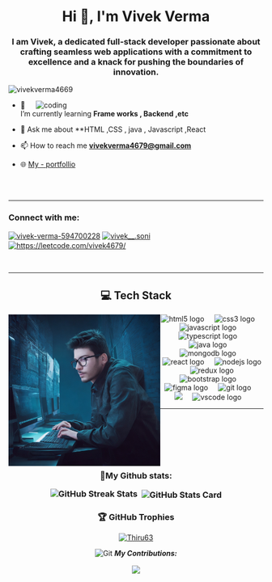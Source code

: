 
<h1 align="center">Hi 👋, I'm Vivek Verma</h1>
<h3 align="center">I am Vivek, a dedicated full-stack developer passionate about crafting seamless web applications with a commitment to excellence and a knack for pushing the boundaries of innovation.</h3>

 <p align="left"> <img src="https://komarev.com/ghpvc/?username=vivekverma4669&label=Profile%20views&color=0e75b6&style=flat" alt="vivekverma4669" /> </p> 



<img align="right" src="https://media.tenor.com/-UygBh3nnfEAAAAC/coding.gif" alt="coding " width="450px" >

- 🌱 I’m currently learning **Frame works , Backend ,etc**

- 💬 Ask me about **HTML ,CSS , java , Javascript ,React 

- 📫 How to reach me **vivekverma4679@gmail.com**

- 🌐 [My -  portfollio](https://vivekverma4669.github.io/)
  

<br>
<br>

<hr>
<h3 align="left">Connect with me:</h3>
<p align="left">
<a href="https://linkedin.com/in/vivek-verma-594700228" target="blank"><img align="center" src="https://raw.githubusercontent.com/rahuldkjain/github-profile-readme-generator/master/src/images/icons/Social/linked-in-alt.svg" alt="vivek-verma-594700228" height="30" width="40" /></a>
<a href="https://instagram.com/vivek__.soni" target="blank"><img align="center" src="https://raw.githubusercontent.com/rahuldkjain/github-profile-readme-generator/master/src/images/icons/Social/instagram.svg" alt="vivek__.soni" height="30" width="40" /></a>
<a href="https://www.leetcode.com/https://leetcode.com/vivek4679/" target="blank"><img align="center" src="https://raw.githubusercontent.com/rahuldkjain/github-profile-readme-generator/master/src/images/icons/Social/leet-code.svg" alt="https://leetcode.com/vivek4679/" height="30" width="40" /></a>
</p>



<br>
<hr>



<h2 align="center">💻 Tech Stack</h2>
   
<img align="left" src="https://github.com/vivekverma4669/vivekverma4669/blob/main/Vivek_programmer_computer_background_developer_0.jpg" alt="coding " width="300px" >

<div align="center">
  <img src="https://cdn.jsdelivr.net/gh/devicons/devicon/icons/html5/html5-plain-wordmark.svg" height="50" alt="html5 logo"  />
  <img width="12" />
  <img src="https://cdn.jsdelivr.net/gh/devicons/devicon/icons/css3/css3-plain-wordmark.svg" height="50" alt="css3 logo"  />
  <img width="12" />
  <img src="https://cdn.jsdelivr.net/gh/devicons/devicon/icons/javascript/javascript-original.svg" height="50" alt="javascript logo"  />
  <img width="12" />
  <img src="https://cdn.jsdelivr.net/gh/devicons/devicon/icons/typescript/typescript-original.svg" height="50" alt="typescript logo"  />
  <img width="12" />
  <img src="https://cdn.jsdelivr.net/gh/devicons/devicon/icons/java/java-original-wordmark.svg" height="50" alt="java logo"  />
  <img width="12" />
  <img src="https://cdn.jsdelivr.net/gh/devicons/devicon/icons/mongodb/mongodb-plain-wordmark.svg" height="50" alt="mongodb logo"  />
  <img width="12" />
  <img src="https://cdn.jsdelivr.net/gh/devicons/devicon/icons/react/react-original-wordmark.svg" height="50" alt="react logo"  />
  <img width="12" />
  <img src="https://cdn.jsdelivr.net/gh/devicons/devicon/icons/nodejs/nodejs-original.svg" height="50" alt="nodejs logo"  />
  <img width="12" />
  <img src="https://cdn.jsdelivr.net/gh/devicons/devicon/icons/redux/redux-original.svg" height="50" alt="redux logo"  />

  <img width="12" />
  <img src="https://cdn.jsdelivr.net/gh/devicons/devicon/icons/bootstrap/bootstrap-original.svg" height="50" alt="bootstrap logo"  />
  <img width="12" />
  <img src="https://cdn.jsdelivr.net/gh/devicons/devicon/icons/figma/figma-original.svg" height="50" alt="figma logo"  />
  <img width="12" />
  <img src="https://cdn.jsdelivr.net/gh/devicons/devicon/icons/git/git-original.svg" height="50" alt="git logo"  />
  <img width="12" />
  <img src="https://ajeetchaulagain.com/static/7cb4af597964b0911fe71cb2f8148d64/87351/express-js.png" height="50" />
  <img width="12" />
  <img src="https://cdn.jsdelivr.net/gh/devicons/devicon/icons/vscode/vscode-original.svg" height="50" alt="vscode logo"  />
  <img width="12" />
</div>




<hr>
<br>
<br>
<br>
<br><br>

<p align="center">
<h3  align="center"><b>📒My Github stats:</b></span>
</p>

<img   algin="left" src="https://github-readme-streak-stats.herokuapp.com/?user=vivekverma4669&show_icons=true&locale=en&layout=compact&theme=dracula" alt="GitHub Streak Stats" />
<img  algin ="right" src="https://github-readme-stats.vercel.app/api/top-langs?username=vivekverma4669&show_icons=true&locale=en&layout=compact&theme=dracula" alt="" height="190px"/>
<img  align="center"  src="https://github-readme-stats.vercel.app/api?username=vivekverma4669&show_icons=true&locale=en&layout=compact&theme=dracula" alt="GitHub Stats Card" />



<h3 align ="center">  🏆 GitHub Trophies </h3>
<p align="center"> <a href="https://github.com/ryo-ma/github-profile-trophy"><img src="https://github-profile-trophy.vercel.app/?username=vivekverma4669&theme=onedark" alt="Thiru63" /></a> </p>


 <p align="center">
<img src="https://media.giphy.com/media/W5eoZHPpUx9sapR0eu/giphy.gif" width="30px" alt="Git"/>&nbsp;<i><b>My Contributions:</b></i> 
</p>
<p align="center">
<a href="https://github.com/Thiru63"><span>
<img align="center" src="https://github-profile-summary-cards.vercel.app/api/cards/profile-details?username=Thiru63&theme=dracula" />
</span></a> </p>


